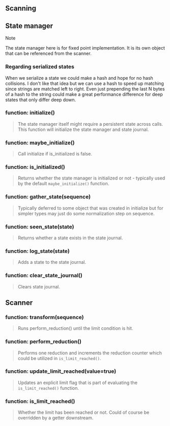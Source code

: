 ## Scanning

## State manager
> [!NOTE]
> The state manager here is for fixed point implementation.
> It is its own object that can be referenced from the scanner.


### Regarding serialized states
When we serialize a state we could make a hash and hope for no hash collisions.
I don't like that idea but we can use a hash to speed up matching since strings are matched left to right.
Even just prepending the last N bytes of a hash to the string could make a great performance difference for deep states that only differ deep down.

### function: initialize()
> The state manager itself might require a persistent state across calls.
> This function will initialize the state manager and state journal.

### function: maybe_initialize()
> Call initialize if is_initialized is false.

### function: is_initialized()
> Returns whether the state manager is initialized or not - typically used by the default `maybe_initialize()` function.

### function: gather_state(sequence)
> Typically deferred to some object that was created in initialize but for simpler types may just do some normalization step on sequence.

### function: seen_state(state)
> Returns whether a state exists in the state journal.

### function: log_state(state)
> Adds a state to the state journal.

### function: clear_state_journal()
> Clears state journal.




## Scanner
### function: transform(sequence)
> Runs perform_reduction() until the limit condition is hit.

### function: perform_reduction()
> Performs one reduction and increments the reduction counter which could be utilized in `is_limit_reached()`.

### function: update_limit_reached(value=true)
> Updates an explicit limit flag that is part of evaluating the `is_limit_reached()` function.

### function: is_limit_reached()
> Whether the limit has been reached or not.
> Could of course be overridden by a getter downstream.